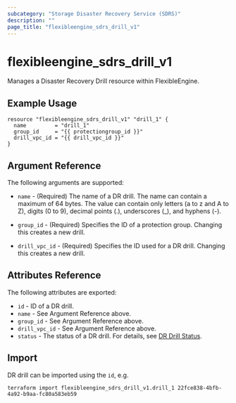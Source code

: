 ```yaml
---
subcategory: "Storage Disaster Recovery Service (SDRS)"
description: ""
page_title: "flexibleengine_sdrs_drill_v1"
---
```


# flexibleengine_sdrs_drill_v1

Manages a Disaster Recovery Drill resource within FlexibleEngine.

## Example Usage

```hcl
resource "flexibleengine_sdrs_drill_v1" "drill_1" {
  name         = "drill_1"
  group_id     = "{{ protectiongroup_id }}"
  drill_vpc_id = "{{ drill_vpc_id }}"
}
```

## Argument Reference

The following arguments are supported:

* `name` - (Required) The name of a DR drill. The name can contain a maximum of 64 bytes.
  The value can contain only letters (a to z and A to Z), digits (0 to 9), decimal points (.),
  underscores (_), and hyphens (-).

* `group_id` - (Required) Specifies the ID of a protection group. Changing this creates a new drill.

* `drill_vpc_id` - (Required) Specifies the ID used for a DR drill. Changing this creates a new drill.

## Attributes Reference

The following attributes are exported:

* `id` -  ID of a DR drill.
* `name` - See Argument Reference above.
* `group_id` - See Argument Reference above.
* `drill_vpc_id` - See Argument Reference above.
* `status` - The status of a DR drill.
  For details, see [DR Drill Status](https://docs.prod-cloud-ocb.orange-business.com/en-us/api/sdrs/en-us_topic_0126152933.html).

## Import

DR drill can be imported using the `id`, e.g.

```shell
terraform import flexibleengine_sdrs_drill_v1.drill_1 22fce838-4bfb-4a92-b9aa-fc80a583eb59
```
